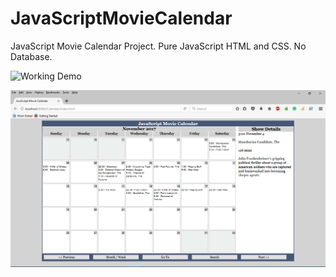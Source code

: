 # JavaScriptMovieCalendar
JavaScript Movie Calendar Project. Pure JavaScript HTML and CSS. No Database. 

![Working Demo](http://www3.telus.net/public/ikegee/calendar/)

![alt text](screenshots/screen_1.png "Browser Screenshot")



